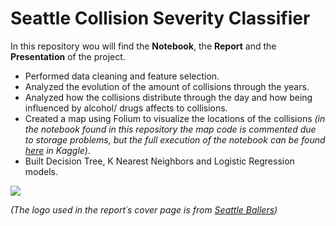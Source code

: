 
Seattle Collision Severity Classifier
======================
In this repository wou will find the **Notebook**, the **Report** and the **Presentation** of the project.
* Performed data cleaning and feature selection.
* Analyzed the evolution of the amount of collisions through the years.
* Analyzed how the collisions distribute through the day and how being influenced by alcohol/ drugs affects to collisions.
* Created a map using Folium to visualize the locations of the collisions _(in the notebook found in this repository the map code is commented due to storage problems, but the full execution of the notebook can be found [here](https://www.kaggle.com/bishetheanswer/seattle-collision-severity-classifier) in Kaggle)_.
* Built Decision Tree, K Nearest Neighbors and Logistic Regression models.

![](map.gif)

_(The logo used in the report´s cover page is from [Seattle Ballers](https://en.wikipedia.org/wiki/Seattle_Ballers))_
